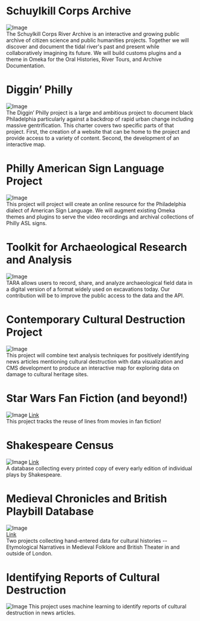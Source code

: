 # Schuylkill Corps Archive
![Image](/image/SchuylkillCorpsArchive.png)<br/>
The Schuylkill Corps River Archive is an interactive and growing public archive of citizen science and public humanities projects. Together we will discover and document the tidal river's past and present while collaboratively imagining its future.
We will build customs plugins and a theme in Omeka for the Oral Histories, River Tours, and Archive Documentation.
# Diggin’ Philly
![Image](/image/DigginPhilly.jpg)<br/>
The Diggin’ Philly project is a large and ambitious project to document black Philadelphia particularly against a backdrop of rapid urban change including massive gentrification. This charter covers two specific parts of that project. First, the creation of a website that can be home to the project and provide access to a variety of content. Second, the development of an interactive map.
# Philly American Sign Language Project
![Image](/image/PhillyAmericanSignLanguageProject.png)<br/>
This project will project will create an online resource for the Philadelphia dialect of American Sign Language. We will augment existing Omeka themes and plugins to serve the video recordings and archival collections of Philly ASL signs.
# Toolkit for Archaeological Research and Analysis
![Image](/image/tara.png)<br/>
TARA allows users to record, share, and analyze archaeological field data in a digital version of a format widely used on excavations today. Our contribution will be to improve the public access to the data and the API.
# Contemporary Cultural Destruction Project
![Image](/image/CulturalDestruction.png)<br/>
This project will combine text analysis techniques for positively identifying news articles mentioning cultural destruction with data visualization and CMS development to produce an interactive map for exploring data on damage to cultural heritage sites.
# Star Wars Fan Fiction (and beyond!)
![Image](/image/StarWars.png)
[Link](https://senderle.github.io/fandom-analysis-visualization/)<br/>
This project tracks the reuse of lines from movies in fan fiction!
# Shakespeare Census
![Image](/image/Shakespeare.png)
[Link](http://159.203.127.128:8999/)<br/>
A database collecting every printed copy of every early edition of individual plays by Shakespeare.
# Medieval Chronicles and British Playbill Database
![Image](/image/MedievalChronicles.jpg)<br/>
[Link](http://159.203.127.128:8080/home)<br/>
Two projects collecting hand-entered data for cultural histories -- Etymological Narratives in Medieval Folklore and British Theater in and outside of London.
# Identifying Reports of Cultural Destruction
![Image](/image/CulturalDestruction2.png)
This project uses machine learning to identify reports of cultural destruction in news articles.
